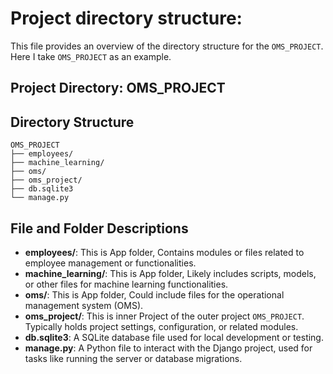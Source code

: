 #	Project directory structure:
This file provides an overview of the directory structure for the `OMS_PROJECT`. Here I take `OMS_PROJECT` as an example.
##	Project Directory: OMS_PROJECT

##	Directory Structure
```
OMS_PROJECT
├── employees/
├── machine_learning/
├── oms/
├── oms_project/
├── db.sqlite3
└── manage.py
```

## File and Folder Descriptions

- **employees/**: This is App folder, Contains modules or files related to employee management or functionalities.
- **machine_learning/**: This is App folder, Likely includes scripts, models, or other files for machine learning functionalities.
- **oms/**: This is App folder, Could include files for the operational management system (OMS).
- **oms_project/**: This is inner Project of the outer project `OMS_PROJECT`. Typically holds project settings, configuration, or related modules.
- **db.sqlite3**: A SQLite database file used for local development or testing.
- **manage.py**: A Python file to interact with the Django project, used for tasks like running the server or database migrations.
```